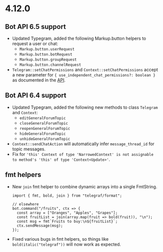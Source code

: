 # 4.12.0

## Bot API 6.5 support

- Updated Typegram, added the following Markup.button helpers to request a user or chat:
  - `Markup.button.userRequest`
  - `Markup.button.botRequest`
  - `Markup.button.groupRequest`
  - `Markup.button.channelRequest`
- `Telegram::setChatPermissions` and `Context::setChatPermissions` accept a new parameter for `{ use_independent_chat_permissions?: boolean }` as documented in the [API](https://core.telegram.org/bots/api#setchatpermissions).

## Bot API 6.4 support

- Updated Typegram, added the following new methods to class `Telegram` and `Context`:
  - `editGeneralForumTopic`
  - `closeGeneralForumTopic`
  - `reopenGeneralForumTopic`
  - `hideGeneralForumTopic`
  - `unhideGeneralForumTopic`
- `Context::sendChatAction` will automatically infer `message_thread_id` for topic messages.
- Fix for `'this' Context of type 'NarrowedContext' is not assignable to method's 'this' of type 'Context<Update>'`.

## fmt helpers

- New `join` fmt helper to combine dynamic arrays into a single FmtString.

  ```TS
  import { fmt, bold, join } from "telegraf/format";

  // elsewhere
  bot.command("/fruits", ctx => {
    const array = ["Oranges", "Apples", "Grapes"];
    const fruitList = join(array.map(fruit => bold(fruit)), "\n");
    const msg = fmt`Fruits to buy:\n${fruitList}`;
    ctx.sendMessage(msg);
  });
  ```

- Fixed various bugs in fmt helpers, so things like `bold(italic("telegraf"))` will now work as expected.
